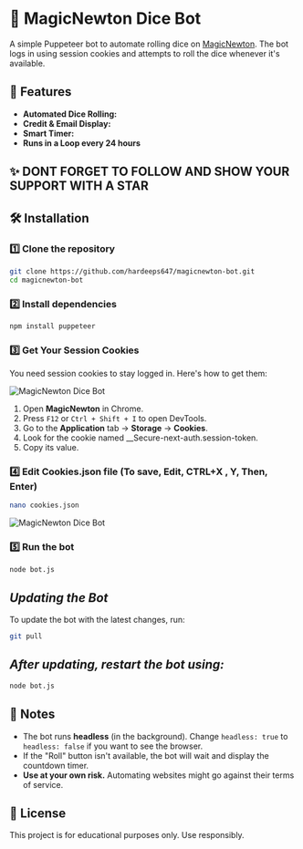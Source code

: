 # 🎲 MagicNewton Dice Bot

A simple Puppeteer bot to automate rolling dice on [MagicNewton](https://www.magicnewton.com/portal/rewards). The bot logs in using session cookies and attempts to roll the dice whenever it's available.

## 🚀 Features
- **Automated Dice Rolling:** 
- **Credit & Email Display:** 
- **Smart Timer:** 
- **Runs in a Loop every 24 hours**

## ✨ DONT FORGET TO FOLLOW AND SHOW YOUR SUPPORT WITH A STAR

## 🛠️ Installation

### 1️⃣ Clone the repository
```sh
git clone https://github.com/hardeeps647/magicnewton-bot.git 
cd magicnewton-bot
```

### 2️⃣ Install dependencies
```sh
npm install puppeteer
```

### 3️⃣ Get Your Session Cookies
You need session cookies to stay logged in. Here's how to get them:

![MagicNewton Dice Bot](https://raw.githubusercontent.com/hardeeps647/magicnewton-bot/main/hgfdfgh.PNG)

1. Open **MagicNewton** in Chrome.
2. Press `F12` or `Ctrl + Shift + I` to open DevTools.
3. Go to the **Application** tab → **Storage** → **Cookies**.
4. Look for the cookie named __Secure-next-auth.session-token.
5. Copy its value.

### 4️⃣ Edit **Cookies.json** file (To save, Edit, CTRL+X , Y, Then, Enter)

```sh
nano cookies.json
```
![MagicNewton Dice Bot](https://raw.githubusercontent.com/hardeeps647/magicnewton-bot/main/FDGSFGED.PNG)

### 5️⃣ Run the bot
```sh
node bot.js
```

## ***Updating the Bot***

To update the bot with the latest changes, run:
```sh
git pull
```

## ***After updating, restart the bot using:***
```sh
node bot.js
```
  
## 📌 Notes
- The bot runs **headless** (in the background). Change `headless: true` to `headless: false` if you want to see the browser.
- If the "Roll" button isn't available, the bot will wait and display the countdown timer.
- **Use at your own risk.** Automating websites might go against their terms of service.

## 📝 License
This project is for educational purposes only. Use responsibly.
